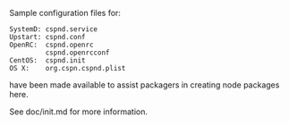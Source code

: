 Sample configuration files for:
```
SystemD: cspnd.service
Upstart: cspnd.conf
OpenRC:  cspnd.openrc
         cspnd.openrcconf
CentOS:  cspnd.init
OS X:    org.cspn.cspnd.plist
```
have been made available to assist packagers in creating node packages here.

See doc/init.md for more information.
